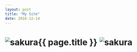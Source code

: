 ```yaml
---
layout: post
title: "My Site"
date: 2016-12-14
---
```

<h1> <img src="http://www.yavf.or.th/bitrix/1%E0%B9%90/sakura_falling.gif" alt="sakura"/>{{ page.title }} <img src="http://www.yavf.or.th/bitrix/1%E0%B9%90/sakura_falling.gif" alt="sakura"/></h1>
	
        
